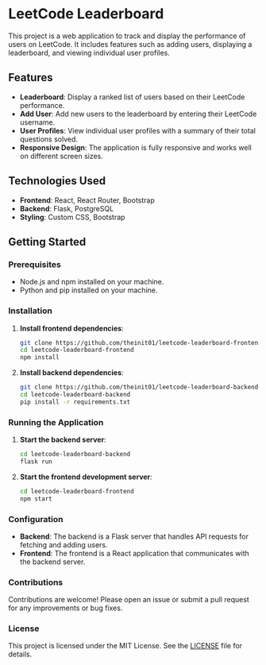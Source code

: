 
# LeetCode Leaderboard

This project is a web application to track and display the performance of users on LeetCode. It includes features such as adding users, displaying a leaderboard, and viewing individual user profiles.

## Features

- **Leaderboard**: Display a ranked list of users based on their LeetCode performance.
- **Add User**: Add new users to the leaderboard by entering their LeetCode username.
- **User Profiles**: View individual user profiles with a summary of their total questions solved.
- **Responsive Design**: The application is fully responsive and works well on different screen sizes.

## Technologies Used

- **Frontend**: React, React Router, Bootstrap
- **Backend**: Flask, PostgreSQL
- **Styling**: Custom CSS, Bootstrap

## Getting Started

### Prerequisites

- Node.js and npm installed on your machine.
- Python and pip installed on your machine.

### Installation

1. **Install frontend dependencies**:
    ```sh
    git clone https://github.com/theinit01/leetcode-leaderboard-frontend.git
    cd leetcode-leaderboard-frontend
    npm install
    ```

2. **Install backend dependencies**:
    ```sh
    git clone https://github.com/theinit01/leetcode-leaderboard-backend.git
    cd leetcode-leaderboard-backend
    pip install -r requirements.txt
    ```

### Running the Application

1. **Start the backend server**:
    ```sh
    cd leetcode-leaderboard-backend
    flask run
    ```

2. **Start the frontend development server**:
    ```sh
    cd leetcode-leaderboard-frontend
    npm start
    ```

### Configuration

- **Backend**: The backend is a Flask server that handles API requests for fetching and adding users.
- **Frontend**: The frontend is a React application that communicates with the backend server.

### Contributions
Contributions are welcome! Please open an issue or submit a pull request for any improvements or bug fixes.

### License
This project is licensed under the MIT License. See the [LICENSE](LICENCE) file for details.

